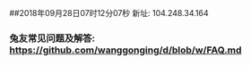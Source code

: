 ##2018年09月28日07时12分07秒 新址: 104.248.34.164
### 兔友常见问题及解答: https://github.com/wanggonging/d/blob/w/FAQ.md
